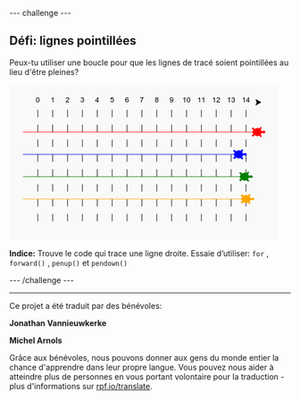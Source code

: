 --- challenge ---

## Défi: lignes pointillées

Peux-tu utiliser une boucle pour que les lignes de tracé soient pointillées au lieu d'être pleines?

![capture d'écran](images/race-finished.png)

**Indice:** Trouve le code qui trace une ligne droite. Essaie d’utiliser: `for` , `forward()` , `penup()` et `pendown()`

--- /challenge ---

***
Ce projet a été traduit par des bénévoles:

**Jonathan Vannieuwkerke**

**Michel Arnols**

Grâce aux bénévoles, nous pouvons donner aux gens du monde entier la chance d'apprendre dans leur propre langue. Vous pouvez nous aider à atteindre plus de personnes en vous portant volontaire pour la traduction - plus d'informations sur [rpf.io/translate](https://rpf.io/translate).